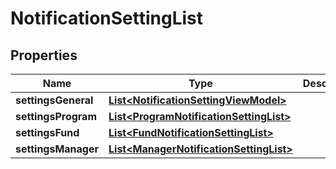 # NotificationSettingList

## Properties
Name | Type | Description | Notes
------------ | ------------- | ------------- | -------------
**settingsGeneral** | [**List&lt;NotificationSettingViewModel&gt;**](NotificationSettingViewModel.md) |  |  [optional]
**settingsProgram** | [**List&lt;ProgramNotificationSettingList&gt;**](ProgramNotificationSettingList.md) |  |  [optional]
**settingsFund** | [**List&lt;FundNotificationSettingList&gt;**](FundNotificationSettingList.md) |  |  [optional]
**settingsManager** | [**List&lt;ManagerNotificationSettingList&gt;**](ManagerNotificationSettingList.md) |  |  [optional]

